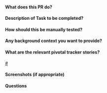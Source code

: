 #### What does this PR do?
#### Description of Task to be completed?
#### How should this be manually tested?
#### Any background context you want to provide?
#### What are the relevant pivotal tracker stories?
[#](https://www.pivotaltracker.com/story/show/{id})
#### Screenshots (if appropriate)
#### Questions